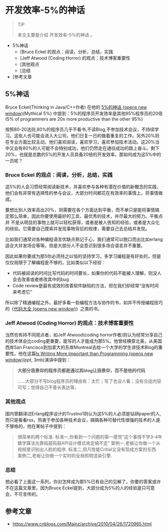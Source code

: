 # 开发效率-5%的神话

> TIP
> 
> 本文主要是介绍 开发效率-5%的神话 。

- 5%神话
  - [Bruce Eckel 的观点：阅读，分析，总结，实践
  - [Jeff Atwood (Coding Horror) 的观点：技术博客重要性
  - [其他观点
  - [总结
- [参考文章

## 5%神话

Bruce Eckel(Thinking in Java/C++作者) 在他的 [5%的神话 (opens new window)](http://www.artima.com/weblogs/viewpost.jsp?thread=221622)(Mythical 5%) 中提到：5%的程序员开发效率是其他95%程序员的20倍 (5% of programmers are 20x more productive than the other 95%)

按照80-20法则,80%的程序员几乎不看书,不读Blog,不参加技术会议，不持续学习。这些人也可能会进入大公司，他们日复一日的做着重复的工作。另外20%则在专业方面比较主动，他们喜欢阅读，喜欢学习，喜欢参加技术活动。这20%当中又会有80%的人可能不会特别成功，他们仍然走在通往成功的路上奋斗。剩下20%，也就是总数的5%的开发人员具备20倍的开发效率。那如何成为这5%中的一员呢？

### Bruce Eckel 的观点：阅读，分析，总结，实践

这5%的人会习惯经常阅读新技术，并喜欢参与各种有潜在价值的新概念的实践，他们会有非常有选择性的参与会议，大部分时间都花在有效率的事情上，将事情做成。

要想比别人效率高出20%，则需要在各个方面达到平衡，而不单只是能将事情搞定那么简单，因此你要使用最好的工具，最优秀的技术，并尽最大的努力。平衡点并 不是从明显的事物上就可以轻松获得，或者是被人告知的经验，或者是大众化的经验。它需要自己摸索并发现事物背后的规律，需要自己去总结并发现。

比如我们通常对各种编程语言优缺点熟记于心，我们通常可以脱口而出比如erlang适合大并发场合等等。但是大部分人不会意识到很多场合语言并不重要。

因此如果你要成为那5你必须持之以恒的坚持学习，多学习编程是有好处的，但是仅仅局限于了解编程是不够的，比如类似以下经验：

- 代码被阅读的时间比写代码的时间要长，如果你的代码不能被人理解，则没人会去改善或者修改其中的bug
- Code review是最有成效的改善软件缺陷的方法，但在我们却经常“没有时间来考虑它”

所以除了精通编程之外，最好多看一些编程方法与协作的书，如并不传授编程技巧的《[代码大全 (opens new window)](http://www.douban.com/subject/1477390/)》之类的书。

### Jeff Atwood (Coding Horror) 的观点：技术博客重要性

当然也有持不同观点者，如Jeff Atwood(coding horror作者)则认为经常分享自己的技术体会比coding更重要，能写的人才能成为那5%。他曾经横穿北美，从美国西岸San Francisco到加拿大的东岸Montreal去给一个大学的学生讲技术Blog的重要性。他在这篇[Is Writing More Important than Programming (opens new window)](http://www.codinghorror.com/blog/files/cusec-2008-presentation-jeff-atwood.zip)(ppt, 3mb)演讲中提到：

> **大部分我景仰的程序员都是通过其blog让我景仰，而不是他的代码**
> 
> ……大部分不写blog程序员的理由有：太忙；写了也没人看；没有合适内容可写；觉得自己不善长表达等。

### 其他观点

国内曾翻译过Erlang程序设计的Trustno1则认为这5%的人必须是钻研paper的人, 而只是看看rss，热衷于参加各种技术会议，搞搞各种可替代性很强的技术的人是不够格的，他在某帖子中提到：

> 很简单的两个标准. 标准一,你看到一个问题的第一感觉”这个事情不学3-4年数学算法光靠捣鼓捣鼓API设计模式肯定搞不定” 案例一,老板让你做一个从视频里识别出人脸的程序. 标准二,但凡性能Critial又没有现成方案的东西. 案例二,老板让你做一个实时的全局照明渲染引擎.

### 总结

想必看了上面这一系列，你对怎样成为那5%已有自己的见解了。你要的答案或许不在这篇文章里，因为Bruce Eckel提到，大部分成为5%的人的经验是只可意会，不可言传的。

## 参考文章

- https://www.cnblogs.com/Mainz/archive/2010/04/26/1720965.html
